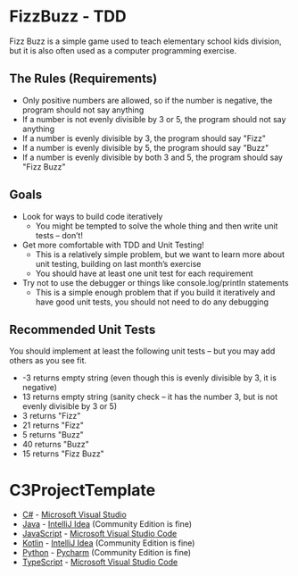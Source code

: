 # FizzBuzz - TDD
Fizz Buzz is a simple game used to teach elementary school kids division, but it is also often used as a computer programming exercise.

## The Rules (Requirements)
* Only positive numbers are allowed, so if the number is negative, the program should not say anything
* If a number is not evenly divisible by 3 or 5, the program should not say anything
* If a number is evenly divisible by 3, the program should say "Fizz"
* If a number is evenly divisible by 5, the program should say "Buzz"
* If a number is evenly divisible by both 3 and 5, the program should say "Fizz Buzz"

## Goals
* Look for ways to build code iteratively
  * You might be tempted to solve the whole thing and then write unit tests – don’t! 
* Get more comfortable with TDD and Unit Testing!
  * This is a relatively simple problem, but we want to learn more about unit testing, building on last month’s exercise
  * You should have at least one unit test for each requirement
* Try not to use the debugger or things like console.log/println statements
  * This is a simple enough problem that if you build it iteratively and have good unit tests, you should not need to do any debugging

## Recommended Unit Tests
You should implement at least the following unit tests – but you may add others as you see fit.
* -3 returns empty string (even though this is evenly divisible by 3, it is negative)
* 13 returns empty string (sanity check – it has the number 3, but is not evenly divisible by 3 or 5)
* 3 returns "Fizz"
* 21 returns "Fizz"
* 5 returns "Buzz"
* 40 returns "Buzz"
* 15 returns "Fizz Buzz"

# C3ProjectTemplate
-   [C#](Templates/C%23) - [Microsoft Visual Studio](https://visualstudio.microsoft.com/vs/community/)
-   [Java](Templates/Java) - [IntelliJ Idea](https://www.jetbrains.com/idea/download) (Community Edition is fine)
-   [JavaScript](Templates/JavaScript) - [Microsoft Visual Studio Code](https://code.visualstudio.com/)
-   [Kotlin](Templates/Kotlin) - [IntelliJ Idea](https://www.jetbrains.com/idea/download) (Community Edition is fine)
-   [Python](Templates/Python) - [Pycharm](https://www.jetbrains.com/pycharm/download/?section=windows) (Community Edition is fine)
-   [TypeScript](Templates/TypeScript) - [Microsoft Visual Studio Code](https://code.visualstudio.com/)
